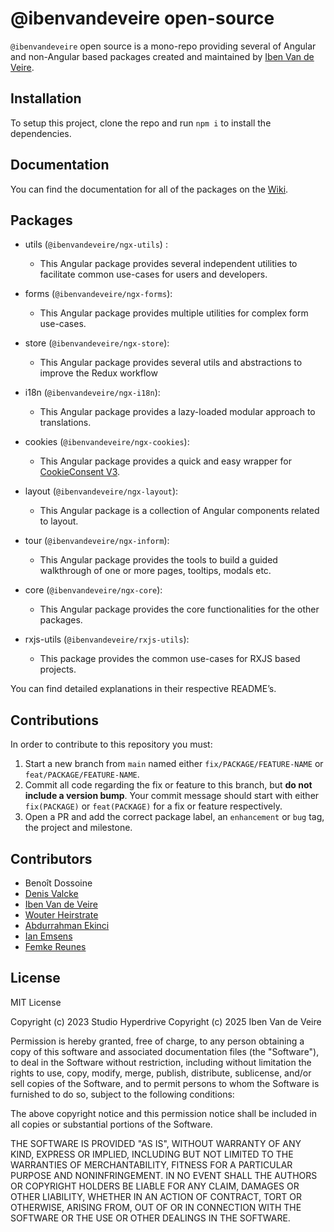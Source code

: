 # @ibenvandeveire open-source

`@ibenvandeveire` open source is a mono-repo providing several of Angular and non-Angular based packages created and maintained by [Iben Van de Veire](https://github.com/IbenTesara).


## Installation

To setup this project, clone the repo and run `npm i` to install the dependencies.

## Documentation

You can find the documentation for all of the packages on the [Wiki](https://github.com/IbenTesara/opensource/wiki).

## Packages

- utils (`@ibenvandeveire/ngx-utils`) :

    - This Angular package provides several independent utilities to facilitate common use-cases for users and developers.

- forms (`@ibenvandeveire/ngx-forms`):

    - This Angular package provides multiple utilities for complex form use-cases.

- store (`@ibenvandeveire/ngx-store`):

    - This Angular package provides several utils and abstractions to improve the Redux workflow

- i18n (`@ibenvandeveire/ngx-i18n`):

    - This Angular package provides a lazy-loaded modular approach to translations.

- cookies (`@ibenvandeveire/ngx-cookies`):

    - This Angular package provides a quick and easy wrapper for [CookieConsent V3](https://cookieconsent.orestbida.com).

- layout (`@ibenvandeveire/ngx-layout`):

    - This Angular package is a collection of Angular components related to layout.

- tour (`@ibenvandeveire/ngx-inform`):
    - This Angular package provides the tools to build a guided walkthrough of one or more pages, tooltips, modals etc.

- core (`@ibenvandeveire/ngx-core`):
    - This Angular package provides the core functionalities for the other packages.

- rxjs-utils (`@ibenvandeveire/rxjs-utils`):
    - This package provides the common use-cases for RXJS based projects.

You can find detailed explanations in their respective README’s.

## Contributions

In order to contribute to this repository you must:

1. Start a new branch from `main` named either `fix/PACKAGE/FEATURE-NAME` or `feat/PACKAGE/FEATURE-NAME`.
2. Commit all code regarding the fix or feature to this branch, but **do not include a version bump**. Your commit message should start with either `fix(PACKAGE)` or `feat(PACKAGE)` for a fix or feature respectively.
3. Open a PR and add the correct package label, an `enhancement` or `bug` tag, the project and milestone.

## Contributors

- Benoît Dossoine
- [Denis Valcke](https://github.com/DenisValcke)
- [Iben Van de Veire](https://github.com/IbenTesara)
- [Wouter Heirstrate](https://github.com/WHeirstrate)
- [Abdurrahman Ekinci](https://github.com/ekincia)
- [Ian Emsens](https://github.com/ian-emsens-shd)
- [Femke Reunes](https://github.com/reunefe)


## License
MIT License

Copyright (c) 2023 Studio Hyperdrive
Copyright (c) 2025 Iben Van de Veire

Permission is hereby granted, free of charge, to any person obtaining a copy
of this software and associated documentation files (the "Software"), to deal
in the Software without restriction, including without limitation the rights
to use, copy, modify, merge, publish, distribute, sublicense, and/or sell
copies of the Software, and to permit persons to whom the Software is
furnished to do so, subject to the following conditions:

The above copyright notice and this permission notice shall be included in all
copies or substantial portions of the Software.

THE SOFTWARE IS PROVIDED "AS IS", WITHOUT WARRANTY OF ANY KIND, EXPRESS OR
IMPLIED, INCLUDING BUT NOT LIMITED TO THE WARRANTIES OF MERCHANTABILITY,
FITNESS FOR A PARTICULAR PURPOSE AND NONINFRINGEMENT. IN NO EVENT SHALL THE
AUTHORS OR COPYRIGHT HOLDERS BE LIABLE FOR ANY CLAIM, DAMAGES OR OTHER
LIABILITY, WHETHER IN AN ACTION OF CONTRACT, TORT OR OTHERWISE, ARISING FROM,
OUT OF OR IN CONNECTION WITH THE SOFTWARE OR THE USE OR OTHER DEALINGS IN THE
SOFTWARE.

